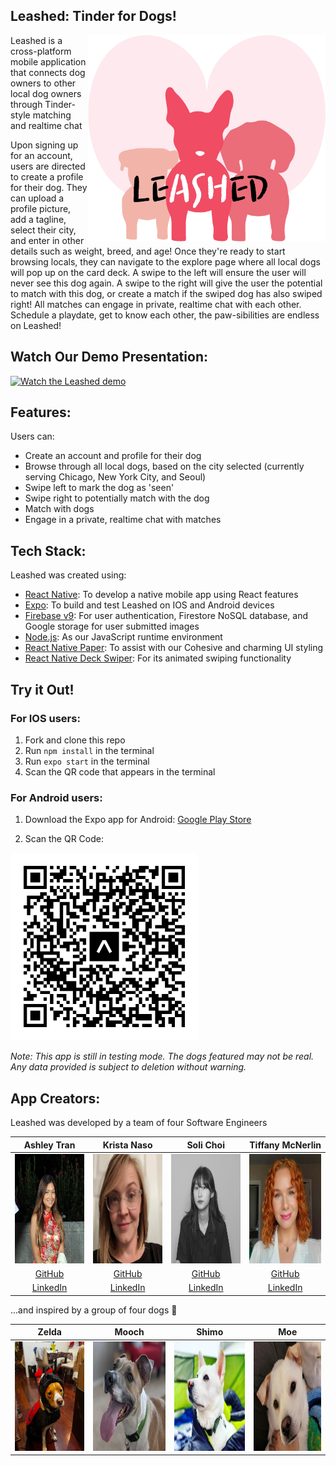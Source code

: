 ## Leashed: Tinder for Dogs!
<img align="right" width="380" height="330" src="/assets/leashed.png">
<p align="left">Leashed is a cross-platform mobile application that connects dog owners to other local dog owners through Tinder-style matching and realtime chat </p>
<p align="left">Upon signing up for an account, users are directed to create a profile for their dog. They can upload a profile picture, add a tagline, select their city, and enter in other details such as weight, breed, and age! Once they're ready to start browsing locals, they can navigate to the explore page where all local dogs will pop up on the card deck. A swipe to the left will ensure the user will never see this dog again. A swipe to the right will give the user the potential to match with this dog, or create a match if the swiped dog has also swiped right! All matches can engage in private, realtime chat with each other. Schedule a playdate, get to know each other, the paw-sibilities are endless on Leashed!</p>

## Watch Our Demo Presentation:
[![Watch the Leashed demo](https://img.youtube.com/vi/SbPc9NiMROo/maxresdefault.jpg)](https://youtu.be/SbPc9NiMROo)

## Features:
Users can:
- Create an account and profile for their dog
- Browse through all local dogs, based on the city selected (currently serving Chicago, New York City, and Seoul)
- Swipe left to mark the dog as 'seen'
- Swipe right to potentially match with the dog
- Match with dogs
- Engage in a private, realtime chat with matches

## Tech Stack:
Leashed was created using:
- [React Native](https://reactnative.dev/): To develop a native mobile app using React features
- [Expo](https://expo.dev/): To build and test Leashed on IOS and Android devices
- [Firebase v9](https://firebase.google.com/): For user authentication, Firestore NoSQL database, and Google storage for user submitted images
- [Node.js](https://nodejs.org/en/): As our JavaScript runtime environment
- [React Native Paper](https://reactnativepaper.com/): To assist with our Cohesive and charming UI styling
- [React Native Deck Swiper](https://github.com/alexbrillant/react-native-deck-swiper): For its animated swiping functionality

## Try it Out!
### For IOS users:
1. Fork and clone this repo
2. Run `npm install` in the terminal
3. Run `expo start` in the terminal
4. Scan the QR code that appears in the terminal

### For Android users:
1. Download the Expo app for Android: [Google Play Store](https://play.google.com/store/apps/details?id=host.exp.exponent&hl=en_US&gl=US)

2. Scan the QR Code:
 <img width="300" height="300" src="/assets/expo-go.svg">

*Note: This app is still in testing mode. The dogs featured may not be real. Any data provided is subject to deletion without warning.*

## App Creators:
Leashed was developed by a team of four Software Engineers


|                                     Ashley Tran                                    |                                  Krista Naso                                      |                                     Soli Choi                                       |                                     Tiffany McNerlin                                |                    
| :--------------------------------------------------------------------------------: | :-------------------------------------------------------------------------------: | :---------------------------------------------------------------------------------: | :---------------------------------------------------------------------------------: |
| <img src="/assets/Ashley.jpeg" alt="Ashley"  width="175" height="175">             | <img  src="/assets/Krista.png" alt="Krista"  width="175" height="175">            | <img src="/assets/soli.jpeg" alt="Soli" width="175" height="175">                   | <img src="/assets/Tiffany.jpeg" alt="Tiffany" width="175" height="175">             |
|                      [GitHub](https://github.com/atran56)                          |                       [GitHub](https://github.com/knaso17)                        |                       [GitHub](https://github.com/solichoi)                         |                       [GitHub](https://github.com/tiffmc1)                          |
|                [LinkedIn](https://www.linkedin.com/in/atran56/)                    |              [LinkedIn](https://www.linkedin.com/in/krista-naso/)                 |                [LinkedIn](https://www.linkedin.com/in/soli-choi/)                   |                [LinkedIn](https://www.linkedin.com/in/tiffanymcnerlin/)             |

...and inspired by a group of four dogs :sparkling_heart:


|                                     Zelda                                          |                                  Mooch                                            |                                     Shimo                                           |                                     Moe                                             |                    
| :--------------------------------------------------------------------------------: | :-------------------------------------------------------------------------------: | :---------------------------------------------------------------------------------: | :---------------------------------------------------------------------------------: |
| <img src="/assets/ZeldaTinderPic.jpg" alt="Zelda"  width="175" height="175">       | <img  src="/assets/Mooch.jpeg" alt="Mooch"  width="175" height="175">             | <img src="/assets/Shimo.jpeg" alt="Shimo" width="175" height="175">                 | <img src="/assets/Moe.jpeg" alt="Moe" width="175" height="175">                     |
